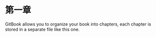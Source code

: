 # 第一章

GitBook allows you to organize your book into chapters, each chapter is stored in a separate file like this one.
